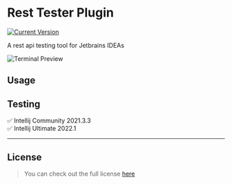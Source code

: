 # Rest Tester Plugin

[![Current Version](https://img.shields.io/badge/version-1.0.0-green.svg)](https://github.com/ChargeIn/RestTester)

A rest api testing tool for Jetbrains IDEAs 

![Terminal Preview](https://github.com/ChargeIn/RestTester/blob/master/example/demo.png)

## Usage


## Testing

&#9989; Intellij Community 2021.3.3\
&#9989; Intellij Ultimate 2022.1

---

## License

> You can check out the full license [here](https://github.com/ChargeIn/RestTester/blob/master/LICENSE)

